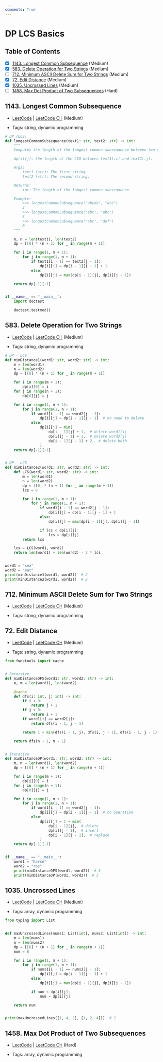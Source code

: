 ```yaml
---
comments: True
---
```


# DP LCS Basics

## Table of Contents

- [x] [1143. Longest Common Subsequence](https://leetcode.cn/problems/longest-common-subsequence/) (Medium)
- [x] [583. Delete Operation for Two Strings](https://leetcode.cn/problems/delete-operation-for-two-strings/) (Medium)
- [ ] [712. Minimum ASCII Delete Sum for Two Strings](https://leetcode.cn/problems/minimum-ascii-delete-sum-for-two-strings/) (Medium)
- [x] [72. Edit Distance](https://leetcode.cn/problems/edit-distance/) (Medium)
- [x] [1035. Uncrossed Lines](https://leetcode.cn/problems/uncrossed-lines/) (Medium)
- [ ] [1458. Max Dot Product of Two Subsequences](https://leetcode.cn/problems/max-dot-product-of-two-subsequences/) (Hard)

## 1143. Longest Common Subsequence

-   [LeetCode](https://leetcode.com/problems/longest-common-subsequence/) | [LeetCode CH](https://leetcode.cn/problems/longest-common-subsequence/) (Medium)

-   Tags: string, dynamic programming

```python title="1143. Longest Common Subsequence - Python Solution"
# DP (LCS)
def longestCommonSubsequence(text1: str, text2: str) -> int:
    """
    Computes the length of the longest common subsequence between two strings.

    dp[i][j]: the length of the LCS between text1[:i] and text2[:j].

    Args:
        text1 (str): The first string.
        text2 (str): The second string.

    Returns:
        int: The length of the longest common subsequence.

    Example:
        >>> longestCommonSubsequence("abcde", "ace")
        3
        >>> longestCommonSubsequence("abc", "abc")
        3
        >>> longestCommonSubsequence("abc", "def")
        0
    """

    m, n = len(text1), len(text2)
    dp = [[0] * (n + 1) for _ in range(m + 1)]

    for i in range(1, m + 1):
        for j in range(1, n + 1):
            if text1[i - 1] == text2[j - 1]:
                dp[i][j] = dp[i - 1][j - 1] + 1
            else:
                dp[i][j] = max(dp[i - 1][j], dp[i][j - 1])

    return dp[-1][-1]


if __name__ == "__main__":
    import doctest

    doctest.testmod()

```

## 583. Delete Operation for Two Strings

-   [LeetCode](https://leetcode.com/problems/delete-operation-for-two-strings/) | [LeetCode CH](https://leetcode.cn/problems/delete-operation-for-two-strings/) (Medium)

-   Tags: string, dynamic programming

```python title="583. Delete Operation for Two Strings - Python Solution"
# DP - LCS
def minDistance1(word1: str, word2: str) -> int:
    m = len(word1)
    n = len(word2)
    dp = [[0] * (n + 1) for _ in range(m + 1)]

    for i in range(m + 1):
        dp[i][0] = i
    for j in range(n + 1):
        dp[0][j] = j

    for i in range(1, m + 1):
        for j in range(1, n + 1):
            if word1[i - 1] == word2[j - 1]:
                dp[i][j] = dp[i - 1][j - 1]  # no need to delete
            else:
                dp[i][j] = min(
                    dp[i - 1][j] + 1,  # delete word1[i]
                    dp[i][j - 1] + 1,  # delete word2[j]
                    dp[i - 1][j - 1] + 2,  # delete both
                )
    return dp[-1][-1]


# DP - LCS
def minDistance2(word1: str, word2: str) -> int:
    def LCS(word1: str, word2: str) -> int:
        m = len(word1)
        n = len(word2)
        dp = [[0] * (n + 1) for _ in range(m + 1)]
        lcs = 0

        for i in range(1, m + 1):
            for j in range(1, n + 1):
                if word1[i - 1] == word2[j - 1]:
                    dp[i][j] = dp[i - 1][j - 1] + 1
                else:
                    dp[i][j] = max(dp[i - 1][j], dp[i][j - 1])

                if lcs < dp[i][j]:
                    lcs = dp[i][j]
        return lcs

    lcs = LCS(word1, word2)
    return len(word1) + len(word2) - 2 * lcs


word1 = "sea"
word2 = "eat"
print(minDistance1(word1, word2))  # 2
print(minDistance2(word1, word2))  # 2

```

## 712. Minimum ASCII Delete Sum for Two Strings

-   [LeetCode](https://leetcode.com/problems/minimum-ascii-delete-sum-for-two-strings/) | [LeetCode CH](https://leetcode.cn/problems/minimum-ascii-delete-sum-for-two-strings/) (Medium)

-   Tags: string, dynamic programming
## 72. Edit Distance

-   [LeetCode](https://leetcode.com/problems/edit-distance/) | [LeetCode CH](https://leetcode.cn/problems/edit-distance/) (Medium)

-   Tags: string, dynamic programming

```python title="72. Edit Distance - Python Solution"
from functools import cache


# Recursive
def minDistanceDFS(word1: str, word2: str) -> int:
    n, m = len(word1), len(word2)

    @cache
    def dfs(i: int, j: int) -> int:
        if i < 0:
            return j + 1
        if j < 0:
            return i + 1
        if word1[i] == word2[j]:
            return dfs(i - 1, j - 1)

        return 1 + min(dfs(i - 1, j), dfs(i, j - 1), dfs(i - 1, j - 1))

    return dfs(n - 1, m - 1)


# Iterative
def minDistanceDP(word1: str, word2: str) -> int:
    m, n = len(word1), len(word2)
    dp = [[0] * (n + 1) for _ in range(m + 1)]

    for i in range(m + 1):
        dp[i][0] = i
    for j in range(n + 1):
        dp[0][j] = j

    for i in range(1, m + 1):
        for j in range(1, n + 1):
            if word1[i - 1] == word2[j - 1]:
                dp[i][j] = dp[i - 1][j - 1]  # no operation
            else:
                dp[i][j] = 1 + min(
                    dp[i - 1][j],  # delete
                    dp[i][j - 1],  # insert
                    dp[i - 1][j - 1],  # replace
                )
    return dp[-1][-1]


if __name__ == "__main__":
    word1 = "horse"
    word2 = "ros"
    print(minDistanceDFS(word1, word2))  # 3
    print(minDistanceDP(word1, word2))  # 3

```

## 1035. Uncrossed Lines

-   [LeetCode](https://leetcode.com/problems/uncrossed-lines/) | [LeetCode CH](https://leetcode.cn/problems/uncrossed-lines/) (Medium)

-   Tags: array, dynamic programming

```python title="1035. Uncrossed Lines - Python Solution"
from typing import List


def maxUncrossedLines(nums1: List[int], nums2: List[int]) -> int:
    m = len(nums1)
    n = len(nums2)
    dp = [[0] * (n + 1) for _ in range(m + 1)]
    num = 0

    for i in range(1, m + 1):
        for j in range(1, n + 1):
            if nums1[i - 1] == nums2[j - 1]:
                dp[i][j] = dp[i - 1][j - 1] + 1
            else:
                dp[i][j] = max(dp[i - 1][j], dp[i][j - 1])

            if num < dp[i][j]:
                num = dp[i][j]

    return num


print(maxUncrossedLines([1, 4, 2], [1, 2, 4]))  # 2

```

## 1458. Max Dot Product of Two Subsequences

-   [LeetCode](https://leetcode.com/problems/max-dot-product-of-two-subsequences/) | [LeetCode CH](https://leetcode.cn/problems/max-dot-product-of-two-subsequences/) (Hard)

-   Tags: array, dynamic programming
